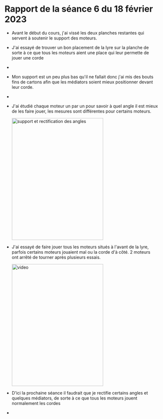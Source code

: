 <h1>Rapport de la séance 6 du 18 février 2023</h1>
<ul>
  <li><p>Avant le début du cours, j'ai vissé les deux planches restantes qui servent à soutenir le support des moteurs.</p></li>
  <li><p>J'ai essayé de trouver un bon placement de la lyre sur la planche de sorte à ce que tous les moteurs aient une place qui leur permette de jouer une corde<p><li>
  <li><p>Mon support est un peu plus bas qu'il ne fallait donc j'ai mis des bouts fins de cartons afin que les médiators soient mieux positionner devant leur corde.<p><li>
  <li><p>J'ai étudié chaque moteur un par un pour savoir à quel angle il est mieux de les faire jouer, les mesures sont différentes pour certains moteurs.</p></li>
  <img src="/Documents/Images/" alt="support et rectification des angles" style="width:300px;height:400px;"/>
  <li><p>J'ai essayé de faire jouer tous les moteurs situés à l'avant de la lyre, parfois certains moteurs jouaient mal ou la corde d'à côté. 2 moteurs ont arrêté de tourner après plusieurs essais. </p></li>
  <img src="/Documents/Images/" alt="video" style="width:300px;height:400px;"/>
  <li><p>D'ici la prochaine séance il faudrait que je rectifie certains angles et quelques médiators, de sorte à ce que tous les moteurs jouent normalement les cordes<p><li>
